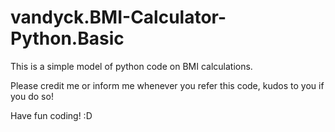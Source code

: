 # vandyck.BMI-Calculator-Python.Basic
This is a simple model of python code on BMI calculations.

Please credit me or inform me whenever you refer this code, kudos to you if you do so!

Have fun coding! :D
